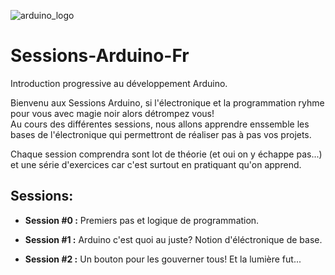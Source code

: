 ![arduino_logo](https://user-images.githubusercontent.com/29465741/30284811-4a6a0590-971c-11e7-8e46-828f4ff083ed.png)

# Sessions-Arduino-Fr
Introduction progressive au développement Arduino.

Bienvenu aux Sessions Arduino, si l'électronique et la programmation ryhme pour vous avec magie noir alors détrompez vous!  
Au cours des différentes sessions, nous allons apprendre enssemble les bases de l'électronique qui permettront de réaliser pas à pas vos projets.

Chaque session comprendra sont lot de théorie (et oui on y échappe pas...) et une série d'exercices car c'est surtout en pratiquant qu'on apprend.

## Sessions:

* **Session #0 :** Premiers pas et logique de programmation.

* **Session #1 :** Arduino c'est quoi au juste? Notion d'éléctronique de base.

* **Session #2 :** Un bouton pour les gouverner tous! Et la lumière fut...
